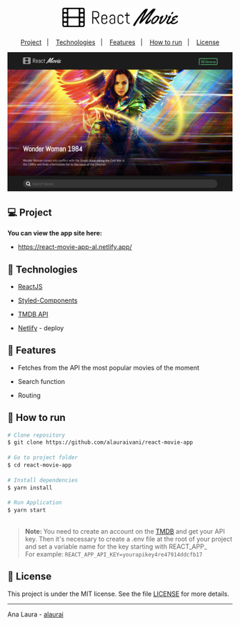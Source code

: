 <h1 align="center">
  <img alt="react movie app" title="react movie app" src=".github/reactMovie_black_logo.png" width="260"/>
</h1>

<p align="center">
  <a href="#computer-project">Project</a>&nbsp;&nbsp;&nbsp;|&nbsp;&nbsp;&nbsp;
  <a href="#rocket-technologies">Technologies</a>&nbsp;&nbsp;&nbsp;|&nbsp;&nbsp;&nbsp;
  <a href="#tada-features">Features</a>&nbsp;&nbsp;&nbsp;|&nbsp;&nbsp;&nbsp;
  <a href="#construction_worker-how-to-run">How to run</a>&nbsp;&nbsp;&nbsp;|&nbsp;&nbsp;&nbsp;
  <a href="#closed_book-license">License</a>
</p>

<p>
  <img alt="app screenshot" src=".github/react-movie.png"/>
</p>

## :computer: Project

<strong> You can view the app site here:</strong>
* https://react-movie-app-al.netlify.app/

## :rocket: Technologies

* [ReactJS](https://reactjs.org/)

* [Styled-Components](https://styled-components.com/)

* [TMDB API](https://www.themoviedb.org/)

* [Netlify](https://www.netlify.com/) - deploy

## :tada: Features

* Fetches from the API  the most popular movies of the moment

* Search function

* Routing

## :construction_worker: How to run

```bash
# Clone repository
$ git clone https://github.com/alauraivani/react-movie-app
   
# Go to project folder
$ cd react-movie-app
   
# Install dependencies
$ yarn install
   
# Run Application
$ yarn start
   
```
> <strong> Note: </strong> You need to create an account on the [TMDB](https://www.themoviedb.org/) and get your API key. Then it's necessary to create a .env file at the root of your project and set a variable name for the key starting with REACT_APP_</br>
For example: ```REACT_APP_API_KEY=yourapikey4re47914ddcfb17```


## :closed_book: License
This project is under the MIT license. See the file [LICENSE](LICENSE.md) for more details.

---
Ana Laura - [alaurai](https://github.com/alaurai)
